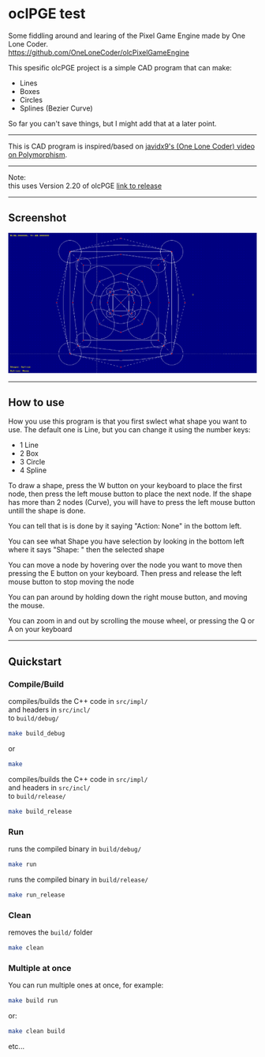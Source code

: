 # oclPGE test
Some fiddling around and learing of the Pixel Game Engine made by One Lone Coder.  
https://github.com/OneLoneCoder/olcPixelGameEngine

This spesific olcPGE project is a simple CAD program that can make:
- Lines
- Boxes
- Circles
- Splines (Bezier Curve)

So far you can't save things, but I might add that at a later point.

---

This is CAD program is inspired/based on [javidx9's (One Lone Coder) video on Polymorphism](https://youtu.be/kxKKHKSMGIg).

---

Note:  
this uses Version 2.20 of olcPGE
[link to release](https://github.com/OneLoneCoder/olcPixelGameEngine/releases/tag/v2.20)

---

## Screenshot

![Demo](Demo.png)

---

## How to use

How you use this program is that you first swlect what shape you want to use.
The default one is Line, but you can change it using the number keys:
- 1  Line
- 2  Box
- 3  Circle
- 4  Spline

To draw a shape,
press the W button on your keyboard to place the first node,
then press the left mouse button to place the next node.
If the shape has more than 2 nodes (Curve), 
you will have to press the left mouse button
untill the shape is done.

You can tell that is is done by it saying "Action: None" in the bottom left.

You can see what Shape you have selection 
by looking in the bottom left 
where it says "Shape: " then the selected shape

You can move a node by hovering over the node you want to move
then pressing the E button on your keyboard.
Then press and release the left mouse button to stop moving the node

You can pan around by holding down the right mouse button, and moving the mouse.

You can zoom in and out by scrolling the mouse wheel, or pressing the Q or A on your keyboard

---

## Quickstart

### Compile/Build
compiles/builds the C++ code in `src/impl/`   
and headers in `src/incl/`   
to `build/debug/`  
```sh
make build_debug
```
or
```sh
make
```

compiles/builds the C++ code in `src/impl/`   
and headers in `src/incl/`   
to `build/release/`  
```sh
make build_release
```

### Run
runs the compiled binary in `build/debug/`
```sh
make run
```

runs the compiled binary in `build/release/`
```sh
make run_release
```

### Clean
removes the `build/` folder
```sh
make clean
```

### Multiple at once
You can run multiple ones at once, for example:
```sh
make build run
```
or:
```sh
make clean build
```
etc...
